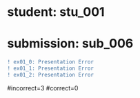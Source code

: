 # student: stu_001
# submission: sub_006

```diff
! ex01_0: Presentation Error
! ex01_1: Presentation Error
! ex01_2: Presentation Error
```
#incorrect=3
#correct=0
